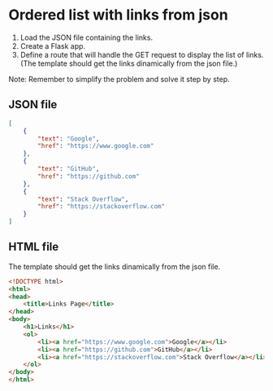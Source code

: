 # Ordered list with links from json

1. Load the JSON file containing the links.
2. Create a Flask app.
3. Define a route that will handle the GET request to display the list of links. (The template should get the links dinamically from the json file.)

Note: Remember to simplify the problem and solve it step by step.

## JSON file

```json
[
    {
        "text": "Google",
        "href": "https://www.google.com"
    },
    {
        "text": "GitHub",
        "href": "https://github.com"
    },
    {
        "text": "Stack Overflow",
        "href": "https://stackoverflow.com"
    }
]
```

## HTML file
The template should get the links dinamically from the json file.

```html
<!DOCTYPE html>
<html>
<head>
    <title>Links Page</title>
</head>
<body>
    <h1>Links</h1>
    <ol>
        <li><a href="https://www.google.com">Google</a></li>
        <li><a href="https://github.com">GitHub</a></li>
        <li><a href="https://stackoverflow.com">Stack Overflow</a></li>
    </ol>
</body>
</html>
```